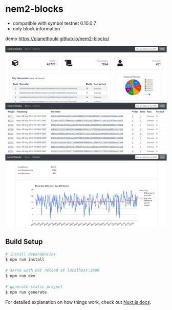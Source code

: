 # nem2-blocks

- compatible with symbol testnet 0.10.0.7
- only block information

demo https://planethouki.github.io/nem2-blocks/

![dashboard screenshot](cap1.png)
![block table screenshot](cap2.png)
![statistics chart screenshot](cap3.png)

## Build Setup

``` bash
# install dependencies
$ npm run install

# serve with hot reload at localhost:3000
$ npm run dev

# generate static project
$ npm run generate
```

For detailed explanation on how things work, check out [Nuxt.js docs](https://nuxtjs.org).
